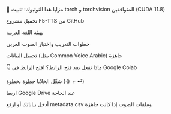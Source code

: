 🎯 مزايا هذا النوتبوك:
تثبيت torch و torchvision المتوافقين (CUDA 11.8)

تحميل مشروع F5-TTS من GitHub

تهيئة اللغة العربية

خطوات التدريب واختبار الصوت العربي

تحميل البيانات (مثل Common Voice Arabic) جاهزة

👇 ماذا تفعل بعد فتح الرابط؟
افتح الرابط في Google Colab

شغّل الخلايا خطوة بخطوة (⇧ + ⏎)

اربط Google Drive عند الحاجة

أدخل بياناتك أو ارفع metadata.csv وملفات الصوت إذا كانت جاهزة

